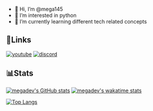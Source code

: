 - 👋 Hi, I’m @mega145
- 👀 I’m interested in python
- 🌱 I’m currently learning different tech related concepts

## 🔗Links
[![youtube](https://img.icons8.com/ios-glyphs/48/000000/youtube--v1.png)](https://www.youtube.com/channel/UCQpNO0BFV-aey9OWPKyynTw)
[![discord](https://img.icons8.com/fluency/48/000000/discord-logo.png)](https://discords.com/bio/p/mega145)

## 📊Stats

[![megadev's GitHub stats](https://github-readme-stats.vercel.app/api?username=mega145&hide_border==true&count_private=true&theme=onedark)](https://github.com/anuraghazra/github-readme-stats)
[![megadev's wakatime stats](https://github-readme-stats.vercel.app/api/wakatime?username=mega145)](https://github.com/anuraghazra/github-readme-stats)

[![Top Langs](https://github-readme-stats.vercel.app/api/top-langs/?username=mega145&theme=onedark&hide_border=true)](https://github.com/anuraghazra/github-readme-stats)
